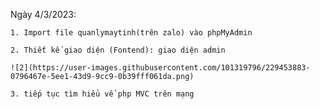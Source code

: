 Ngày 4/3/2023: 

    1. Import file quanlymaytinh(trên zalo) vào phpMyAdmin
    
    2. Thiết kế giao diện (Fontend): giao diện admin 
    
    ![2](https://user-images.githubusercontent.com/101319796/229453883-0796467e-5ee1-43d9-9cc9-0b39fff061da.png)
    
    3. tiếp tục tìm hiểu về php MVC trên mạng
